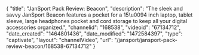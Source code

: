 {
    "title": "JanSport Pack Review: Beacon",
    "description": "The sleek and savvy JanSport Beacon features a pocket for a 15\u0094 inch laptop, tablet sleeve, large headphones pocket and cord storage to keep all your digital accessories organized.",
    "channelid": "168538",
    "videoid": "67134712",
    "date_created": "1464801436",
    "date_modified": "1472584397",
    "type": "captivate",
    "layout": "channelVideo",
    "url": "\/jansport\/jansport-pack-review-beacon\/168538-67134712"
}
